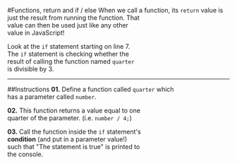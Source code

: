 #Functions, return and if / else
When we call a function, its `return` value is  
just the result from running the function. That  
value can then be used just like any other  
value in JavaScript!

Look at the `if` statement starting on line 7.  
The `if` statement is checking whether the  
result of calling the function named `quarter`  
is divisible by 3.
***
##Instructions
**01.** Define a function called `quarter` which  
has a parameter called `number`.

**02.** This function returns a value equal to one  
quarter of the parameter. (i.e. `number / 4;`)

**03.** Call the function inside the `if` statement's  
**condition** (and put in a parameter value!)  
such that "The statement is true" is printed to  
the console.